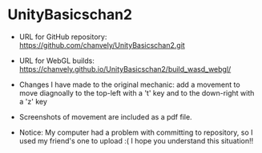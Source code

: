 # UnityBasicschan2

- URL for GitHub repository: https://github.com/chanvely/UnityBasicschan2.git
- URL for WebGL builds: https://chanvely.github.io/UnityBasicschan2/build_wasd_webgl/

- Changes I have made to the original mechanic: 
    add a movement to move diagnoally to the top-left with a 't' key and to the down-right with a 'z' key
- Screenshots of movement are included as a pdf file.

- Notice: My computer had a problem with committing to repository, so I used my friend's one to upload :( I hope you understand this situation!!
